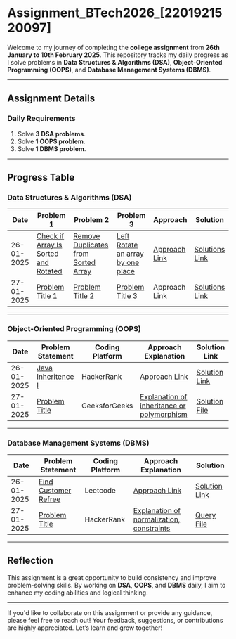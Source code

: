 # Assignment_BTech2026_[2201921520097]

Welcome to my journey of completing the **college assignment** from **26th January to 10th February 2025**. This repository tracks my daily progress as I solve problems in **Data Structures & Algorithms (DSA)**, **Object-Oriented Programming (OOPS)**, and **Database Management Systems (DBMS)**.

---

## Assignment Details

### **Daily Requirements**
1. Solve **3 DSA problems**.
2. Solve **1 OOPS problem**.
3. Solve **1 DBMS problem**.

---

## Progress Table

### **Data Structures & Algorithms (DSA)**

| Date       | Problem 1 | Problem 2 | Problem 3 | Approach | Solution |
|------------|-----------|-----------|-----------|----------|----------------------|
| 26-01-2025 | [Check if Array Is Sorted and Rotated](https://leetcode.com/problems/check-if-array-is-sorted-and-rotated/description/) | [Remove Duplicates from Sorted Array](https://leetcode.com/problems/remove-duplicates-from-sorted-array/description/) | [Left Rotate an array by one place](https://leetcode.com/problems/rotate-array/description/) | [Approach Link](https://github.com/mb-aarfi/Assignment_BTech2026_-2201921520097-./blob/main/DSA/Day1%20(26-01-2025)/Approaches)   | [Solutions Link](https://github.com/mb-aarfi/Assignment_BTech2026_-2201921520097-./blob/main/DSA/Day1%20(26-01-2025)/Solutions.java)   |
| 27-01-2025 | [Problem Title 1](#) | [Problem Title 2](#) | [Problem Title 3](#) | Approach Link | [Solutions Link](#)   |

---

### **Object-Oriented Programming (OOPS)**

| Date       | Problem Statement            | Coding Platform | Approach Explanation                          | Solution Link      |
|------------|------------------------------|-----------------|-----------------------------------------------|--------------------|
| 26-01-2025 | [Java Inheritence I](#)           | HackerRank      | [Approach Link](https://github.com/mb-aarfi/Assignment_BTech2026_-2201921520097-./blob/main/OOPS/26-01-2025%20-%20Approach) | [Solution Link](https://github.com/mb-aarfi/Assignment_BTech2026_-2201921520097-./blob/main/OOPS/26-01-2025%20-%20Solution.java) |
| 27-01-2025 | [Problem Title](#)           | GeeksforGeeks   | [Explanation of inheritance or polymorphism](#) | [Solution File](#) |

---

### **Database Management Systems (DBMS)**

| Date       | Problem Statement            | Coding Platform | Approach Explanation                          | Solution           |
|------------|------------------------------|-----------------|-----------------------------------------------|--------------------|
| 26-01-2025 | [Find Customer Refree](#)           | Leetcode          | [Approach Link](https://github.com/mb-aarfi/Assignment_BTech2026_-2201921520097-./blob/main/DBMS/26-01-2025%20-%20Approach)  | [Solution Link](https://github.com/mb-aarfi/Assignment_BTech2026_-2201921520097-./blob/main/DBMS/26-01-2025%20-%20Solution)    |
| 27-01-2025 | [Problem Title](#)           | HackerRank      | [Explanation of normalization, constraints](#)| [Query File](#)    |


---

## Reflection

This assignment is a great opportunity to build consistency and improve problem-solving skills. By working on **DSA**, **OOPS**, and **DBMS** daily, I aim to enhance my coding abilities and logical thinking.

---

If you'd like to collaborate on this assignment or provide any guidance, please feel free to reach out!
Your feedback, suggestions, or contributions are highly appreciated. Let’s learn and grow together!
